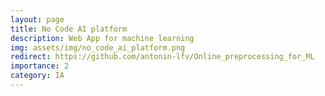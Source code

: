 ```yaml
---
layout: page
title: No Code AI platform
description: Web App for machine learning
img: assets/img/no_code_ai_platform.png
redirect: https://github.com/antonin-lfv/Online_preprocessing_for_ML
importance: 2
category: IA
---
```

